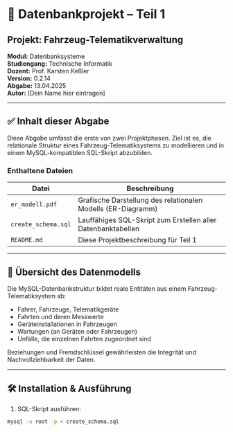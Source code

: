 # 📘 Datenbankprojekt – Teil 1  
## Projekt: Fahrzeug-Telematikverwaltung  
**Modul:** Datenbanksysteme  
**Studiengang:** Technische Informatik  
**Dozent:** Prof. Karsten Keßler  
**Version:** 0.2.14  
**Abgabe:** 13.04.2025  
**Autor:** [Dein Name hier eintragen]

---

## ✅ Inhalt dieser Abgabe

Diese Abgabe umfasst die erste von zwei Projektphasen. Ziel ist es, die relationale Struktur eines Fahrzeug-Telematiksystems zu modellieren und in einem MySQL-kompatiblen SQL-Skript abzubilden.

### Enthaltene Dateien

| Datei                 | Beschreibung                                                   |
|-----------------------|----------------------------------------------------------------|
| `er_modell.pdf`       | Grafische Darstellung des relationalen Modells (ER-Diagramm)   |
| `create_schema.sql`   | Lauffähiges SQL-Skript zum Erstellen aller Datenbanktabellen   |
| `README.md`           | Diese Projektbeschreibung für Teil 1                           |

---

## 🧱 Übersicht des Datenmodells

Die MySQL-Datenbankstruktur bildet reale Entitäten aus einem Fahrzeug-Telematiksystem ab:

- Fahrer, Fahrzeuge, Telematikgeräte
- Fahrten und deren Messwerte
- Geräteinstallationen in Fahrzeugen
- Wartungen (an Geräten oder Fahrzeugen)
- Unfälle, die einzelnen Fahrten zugeordnet sind

Beziehungen und Fremdschlüssel gewährleisten die Integrität und Nachvollziehbarkeit der Daten.

---

## 🛠 Installation & Ausführung

1. SQL-Skript ausführen:
```bash
mysql -u root -p < create_schema.sql
